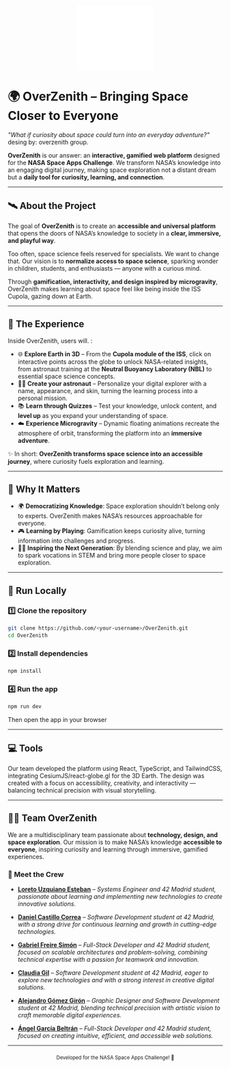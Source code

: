 <div align="center">
  <img src="./images/logo.png" alt="OverZenith Logo" width="180"/>
</div>

# 🌍 OverZenith – Bringing Space Closer to Everyone

*"What if curiosity about space could turn into an everyday adventure?"*
desing by: overzenith group.

**OverZenith** is our answer: an **interactive, gamified web platform** designed for the **NASA Space Apps Challenge**.
We transform NASA’s knowledge into an engaging digital journey, making space exploration not a distant dream but a **daily tool for curiosity, learning, and connection**.

---

## 🛰️ About the Project

The goal of **OverZenith** is to create an **accessible and universal platform** that opens the doors of NASA’s knowledge to society in a **clear, immersive, and playful way**.

Too often, space science feels reserved for specialists. We want to change that.
Our vision is to **normalize access to space science**, sparking wonder in children, students, and enthusiasts — anyone with a curious mind.

Through **gamification, interactivity, and design inspired by microgravity**, OverZenith makes learning about space feel like being inside the ISS Cupola, gazing down at Earth.

---

## 🌌 The Experience

Inside OverZenith, users will.  :

- 🌐 **Explore Earth in 3D** – From the **Cupola module of the ISS**, click on interactive points across the globe to unlock NASA-related insights, from astronaut training at the **Neutral Buoyancy Laboratory (NBL)** to essential space science concepts.
- 🧑‍🚀 **Create your astronaut** – Personalize your digital explorer with a name, appearance, and skin, turning the learning process into a personal mission.
- 📚 **Learn through Quizzes** – Test your knowledge, unlock content, and **level up** as you expand your understanding of space.
- ☁️ **Experience Microgravity** – Dynamic floating animations recreate the atmosphere of orbit, transforming the platform into an **immersive adventure**.

✨ In short: **OverZenith transforms space science into an accessible journey**, where curiosity fuels exploration and learning.

---

## 🚀 Why It Matters

- 🌍 **Democratizing Knowledge**: Space exploration shouldn’t belong only to experts. OverZenith makes NASA’s resources approachable for everyone.
- 🎮 **Learning by Playing**: Gamification keeps curiosity alive, turning information into challenges and progress.
- 👩‍🚀 **Inspiring the Next Generation**: By blending science and play, we aim to spark vocations in STEM and bring more people closer to space exploration.

---

## 🧠 Run Locally

### 1️⃣ Clone the repository
```bash
git clone https://github.com/<your-username>/OverZenith.git
cd OverZenith
```

### 2️⃣ Install dependencies

```bash
npm install
```

### 4️⃣ Run the app

```bash
npm run dev
```

Then open the app in your browser

---

## 💻 Tools

Our team developed the platform using React, TypeScript, and TailwindCSS, integrating CesiumJS/react-globe.gl for the 3D Earth. The design was created with a focus on accessibility, creativity, and interactivity — balancing technical precision with visual storytelling.

---

## 👩‍🚀 Team OverZenith

We are a multidisciplinary team passionate about **technology, design, and space exploration**.
Our mission is to make NASA’s knowledge **accessible to everyone**, inspiring curiosity and learning through immersive, gamified experiences.

### 💫 Meet the Crew

* **[Loreto Uzquiano Esteban](https://github.com/loreeue)** – *Systems Engineer and 42 Madrid student, passionate about learning and implementing new technologies to create innovative solutions.*

* **[Daniel Castillo Correa](https://github.com/DanielCasti11o)** – *Software Development student at 42 Madrid, with a strong drive for continuous learning and growth in cutting-edge technologies.*

* **[Gabriel Freire Simón](https://github.com/ByteGab)** – *Full-Stack Developer and 42 Madrid student, focused on scalable architectures and problem-solving, combining technical expertise with a passion for teamwork and innovation.*

* **[Claudia Gil](https://github.com/claauugil)** – *Software Development student at 42 Madrid, eager to explore new technologies and with a strong interest in creative digital solutions.*

* **[Alejandro Gómez Girón](https://github.com/alejogogi)** – *Graphic Designer and Software Development student at 42 Madrid, blending technical precision with artistic vision to craft memorable digital experiences.*

* **[Ángel García Beltrán](https://github.com/angelurano)** – *Full-Stack Developer and 42 Madrid student, focused on creating intuitive, efficient, and accessible web solutions.*

---

<div align="center">
  <sub>Developed for the NASA Space Apps Challenge! 🚀</sub>
</div>
